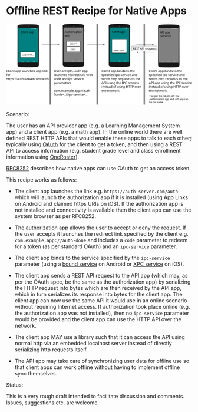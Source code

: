# Offline REST Recipe for Native Apps

![Diagram](img/offline-rest-flow-a.svg "FlowDiagram")

Scenario: 

The user has an API provider app (e.g. a Learning Management System app) and a client app (e.g. a math app). In the online world there are well defined REST HTTP APIs that would enable these apps to talk to each other; typically using [OAuth](https://oauth.net/2/) for the client to get a token, and then using a REST API to access information (e.g. student grade level and class enrollment information using [OneRoster](https://www.1edtech.org/standards/oneroster)).

[RFC8252](https://datatracker.ietf.org/doc/html/rfc8252) describes how native apps can use OAuth to get an access token.

This recipe works as follows:

* The client app launches the link e.g. ```https://auth-server.com/auth``` which will launch the authorization app if it is installed (using App Links on Android and claimed https URIs on iOS). If the authorization app is not installed and connectivity is available then the client app can use the system browser as per RFC8252.

* The authorization app allows the user to accept or deny the request. If the user accepts it launches the redirect link specified by the client e.g. ```com.example.app://auth-done``` and includes a ```code``` parameter to redeem for a token (as per standard OAuth) and an ```ipc-service``` parameter.

* The client app binds to the service specified by the ```ipc-service``` parameter (using a [bound service](https://developer.android.com/develop/background-work/services/bound-services) on Android or [XPC service](https://developer.apple.com/documentation/xpc) on iOS).

* The client app sends a REST API request to the API app (which may, as per the OAuth spec, be the same as the authorization app) by serializing the HTTP request into bytes which are then received by the API app, which in turn serializes its response into bytes for the client app. The client app can now use the same API it would use in an online scenario without requiring Internet access. If authorization took place online (e.g. the authorization app was not installed), then no ```ipc-service``` parameter would be provided and the client app can use the HTTP API over the network.

* The client app MAY use a library such that it can access the API using normal http via an embedded localhost server instead of directly serializing http requests itself.
  
* The API app may take care of synchronizing user data for offline use so that client apps can work offline without having to implement offline sync themselves.

Status:

This is a very rough draft intended to facilitate discussion and comments. Issues, suggestions etc. are welcome


